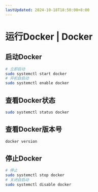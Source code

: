 ```yaml
---
lastUpdated: 2024-10-18T18:50:00+8:00
---
```


# 运行Docker | Docker

## 启动Docker

```bash
# 立即启动
sudo systemctl start docker
# 开机自启动
sudo systemctl enable docker
```

## 查看Docker状态

```bash
sudo systemctl status docker
```

## 查看Docker版本号

```bash
docker version
```

## 停止Docker

```bash
# 停止
sudo systemctl stop docker
# 关闭自启动
sudo systemctl disable docker
```
